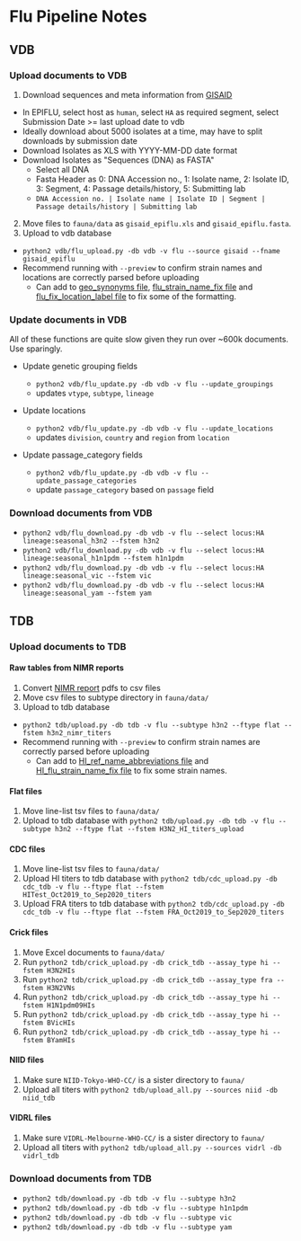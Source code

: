 # Flu Pipeline Notes

## VDB

### Upload documents to VDB

1. Download sequences and meta information from [GISAID](http://platform.gisaid.org/)
  * In EPIFLU, select host as `human`, select `HA` as required segment, select Submission Date >= last upload date to vdb
  * Ideally download about 5000 isolates at a time, may have to split downloads by submission date
  * Download Isolates as XLS with YYYY-MM-DD date format
  * Download Isolates as "Sequences (DNA) as FASTA"
    * Select all DNA
    * Fasta Header as 0: DNA Accession no., 1: Isolate name, 2: Isolate ID, 3: Segment, 4: Passage details/history, 5: Submitting lab
    * `DNA Accession no. | Isolate name | Isolate ID | Segment | Passage details/history | Submitting lab`
2. Move files to `fauna/data` as `gisaid_epiflu.xls` and `gisaid_epiflu.fasta`.
3. Upload to vdb database
  * `python2 vdb/flu_upload.py -db vdb -v flu --source gisaid --fname gisaid_epiflu`
  * Recommend running with `--preview` to confirm strain names and locations are correctly parsed before uploading
  	* Can add to [geo_synonyms file](source-data/geo_synonyms.tsv), [flu_strain_name_fix file](source-data/flu_strain_name_fix.tsv) and [flu_fix_location_label file](source-data/flu_fix_location_label.tsv) to fix some of the formatting.

### Update documents in VDB

All of these functions are quite slow given they run over ~600k documents. Use sparingly.

* Update genetic grouping fields
  * `python2 vdb/flu_update.py -db vdb -v flu --update_groupings`
  * updates `vtype`, `subtype`, `lineage`

* Update locations
  * `python2 vdb/flu_update.py -db vdb -v flu --update_locations`
  * updates `division`, `country` and `region` from `location`

* Update passage_category fields
  * `python2 vdb/flu_update.py -db vdb -v flu --update_passage_categories`
  * update `passage_category` based on `passage` field

### Download documents from VDB

* `python2 vdb/flu_download.py -db vdb -v flu --select locus:HA lineage:seasonal_h3n2 --fstem h3n2`
* `python2 vdb/flu_download.py -db vdb -v flu --select locus:HA lineage:seasonal_h1n1pdm --fstem h1n1pdm`
* `python2 vdb/flu_download.py -db vdb -v flu --select locus:HA lineage:seasonal_vic --fstem vic`
* `python2 vdb/flu_download.py -db vdb -v flu --select locus:HA lineage:seasonal_yam --fstem yam`

## TDB

### Upload documents to TDB

#### Raw tables from NIMR reports

1. Convert [NIMR report](https://www.crick.ac.uk/research/worldwide-influenza-centre/annual-and-interim-reports/) pdfs to csv files
2. Move csv files to subtype directory in `fauna/data/`
3. Upload to tdb database
  * `python2 tdb/upload.py -db tdb -v flu --subtype h3n2 --ftype flat --fstem h3n2_nimr_titers`
  * Recommend running with `--preview` to confirm strain names are correctly parsed before uploading
  	* Can add to [HI_ref_name_abbreviations file](source-data/HI_ref_name_abbreviations.tsv) and [HI_flu_strain_name_fix file](source-data/HI_flu_strain_name_fix.tsv) to fix some strain names.

#### Flat files

1. Move line-list tsv files to `fauna/data/`
2. Upload to tdb database with `python2 tdb/upload.py -db tdb -v flu --subtype h3n2 --ftype flat --fstem H3N2_HI_titers_upload`

#### CDC files

1. Move line-list tsv files to `fauna/data/`
2. Upload HI titers to tdb database with `python2 tdb/cdc_upload.py -db cdc_tdb -v flu --ftype flat --fstem HITest_Oct2019_to_Sep2020_titers`
3. Upload FRA titers to tdb database with `python2 tdb/cdc_upload.py -db cdc_tdb -v flu --ftype flat --fstem FRA_Oct2019_to_Sep2020_titers`

#### Crick files

1. Move Excel documents to `fauna/data/`
2. Run `python2 tdb/crick_upload.py -db crick_tdb --assay_type hi --fstem H3N2HIs`
3. Run `python2 tdb/crick_upload.py -db crick_tdb --assay_type fra --fstem H3N2VNs`
4. Run `python2 tdb/crick_upload.py -db crick_tdb --assay_type hi --fstem H1N1pdm09HIs`
5. Run `python2 tdb/crick_upload.py -db crick_tdb --assay_type hi --fstem BVicHIs`
6. Run `python2 tdb/crick_upload.py -db crick_tdb --assay_type hi --fstem BYamHIs`

#### NIID files

1. Make sure `NIID-Tokyo-WHO-CC/` is a sister directory to `fauna/`
2. Upload all titers with `python2 tdb/upload_all.py --sources niid -db niid_tdb`

#### VIDRL files

1. Make sure `VIDRL-Melbourne-WHO-CC/` is a sister directory to `fauna/`
2. Upload all titers with `python2 tdb/upload_all.py --sources vidrl -db vidrl_tdb`

### Download documents from TDB

* `python2 tdb/download.py -db tdb -v flu --subtype h3n2`
* `python2 tdb/download.py -db tdb -v flu --subtype h1n1pdm`
* `python2 tdb/download.py -db tdb -v flu --subtype vic`
* `python2 tdb/download.py -db tdb -v flu --subtype yam`
